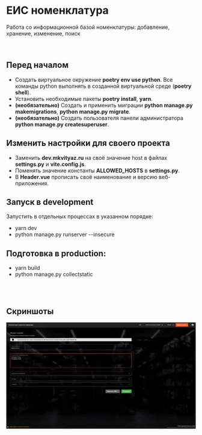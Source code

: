 # ЕИС номенклатура

Работа со информационной базой номенклатуры: добавление, хранение, изменение, поиск
<br />
<br />
<br />
## Перед началом

- Создать виртуальное окружение **poetry env use python**. Все команды python выполнять в созданной виртуальной среде (**poetry shell**).
- Установить необходимые пакеты **poetry install**, **yarn**.
- __(необязательно)__ Создать и применить миграции **python manage.py makemigrations**, **python manage.py migrate**.
- __(необязательно)__ Создать пользователя панели администратора **python manage.py createsuperuser**.

## Изменить настройки для своего проекта

- Заменить **dev.mkvityaz.ru** на своё значение host в файлах __settings.py__ и __vite.config.js__.
- Поменять значение константы **ALLOWED_HOSTS** в __settings.py__.
- В __Header.vue__ прописать своё наименование и версию веб-приложения.

## Запуск в development

Запустить в отдельных процессах в указанном порядке:

- yarn dev
- python manage.py runserver --insecure

## Подготовка в production:

- yarn build
- python manage.py collectstatic

<br />
<br />

## Скриншоты

![Страница создания заявки](/readme/Screenshot_01.png)